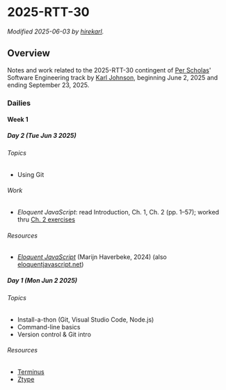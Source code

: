 # 2025-RTT-30

*Modified <date datetime="2025-06-03">2025-06-03</date> by [hirekarl](199382398+hirekarl@users.noreply.github.com).*

## Overview
Notes and work related to the 2025-RTT-30 contingent of [Per Scholas](https://perscholas.org/)' Software Engineering track by [Karl Johnson](199382398+hirekarl@users.noreply.github.com), beginning <date datetime="2025-06-02">June 2, 2025</date> and ending <date datetime="2025-09-23">September 23, 2025</date>.

### Dailies

#### Week 1


##### Day 2 (<date datetime="2025-06-03">Tue Jun 3 2025</date>)

###### Topics
- Using Git

###### Work
- *Eloquent JavaScript*: read Introduction, Ch. 1, Ch. 2 (pp. 1&ndash;57); worked thru [Ch. 2 exercises](./eloquent_javascript/ch_02/exercises)

###### Resources
- *[Eloquent JavaScript](./resources/Eloquent_JavaScript_small.pdf)* (Marijn Haverbeke, 2024) (also [eloquentjavascript.net](https://eloquentjavascript.net/))


##### Day 1 (<date datetime="2025-06-02">Mon Jun 2 2025</date>)

###### Topics
- Install-a-thon (Git, Visual Studio Code, Node.js)
- Command-line basics
- Version control & Git intro

###### Resources
- [Terminus](https://web.mit.edu/mprat/Public/web/Terminus/Web/main.html)
- [Ztype](https://zty.pe/)